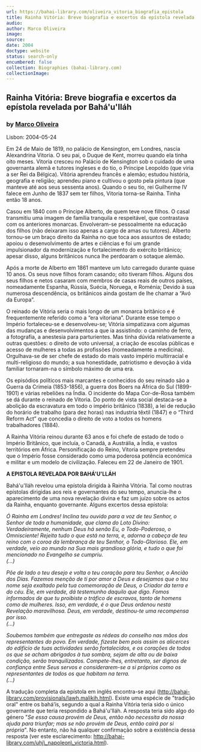 ```yaml
---
url: https://bahai-library.com/oliveira_vitoria_biografia_epistola
title: Rainha Vitória: Breve biografia e excertos da epístola revelada por Bahá'u'lláh
audio: 
author: Marco Oliveira
image: 
source: 
date: 2004
doctype: website
status: search-only
encumbered: false
collection: Biographies (bahai-library.com)
collectionImage: 
---
```



## Rainha Vitória: Breve biografia e excertos da epístola revelada por Bahá'u'lláh

### by [Marco Oliveira](https://bahai-library.com/author/Marco+Oliveira)

Lisbon: 2004-05-24


Em 24 de Maio de 1819, no palácio de Kensington, em Londres, nascia Alexandrina Vitoria. O seu pai, o Duque de Kent, morreu quando ela tinha oito meses. Vitoria cresceu no Palácio de Kensington sob o cuidado de uma governanta alemã e tutores ingleses e do tio, o Príncipe Leopoldo (que viria a ser Rei da Bélgica). Vitória aprendeu francês e alemão; estudou história, geografia e religião; aprendeu piano e cultivou o gosto pela pintura (que manteve até aos seus sessenta anos). Quando o seu tio, rei Guilherme IV falece em Junho de 1837 sem ter filhos, Vitoria torna-se Rainha. Tinha então 18 anos.  
  
Casou em 1840 com o Príncipe Alberto, de quem teve nove filhos. O casal transmitiu uma imagem de família tranquila e respeitável, que contrastava com os anteriores monarcas. Envolveram-se pessoalmente na educação dos filhos (não deixaram isso apenas a cargo de amas ou tutores). Alberto tornou-se um braço direito da Rainha no que toca aos assuntos de estado; apoiou o desenvolvimento de artes e ciências e foi um grande impulsionador da modernização e fortalecimento do exército britânico; apesar disso, alguns britânicos nunca lhe perdoaram o sotaque alemão.  
  
Após a morte de Alberto em 1861 manteve um luto carregado durante quase 10 anos. Os seus nove filhos foram casando; oito tiveram filhos. Alguns dos seus filhos e netos casaram com membros de casas reais de outros países, nomeadamente Espanha, Rússia, Suécia, Noruega, e Roménia; Devido à sua numerosa descendência, os britânicos ainda gostam de lhe chamar a “Avó da Europa”.  
  
O reinado de Vitória seria o mais longo de um monarca britânico e é frequentemente referido como a “era vitoriana”. Durante esse tempo o Império fortaleceu-se e desenvolveu-se; Vitória simpatizava com algumas das mudanças e desenvolvimentos a que ia assistindo: o caminho de ferro, a fotografia, a anestesia para parturientes. Mas tinha dúvida relativamente a outras questões: o direito de voto universal, a criação de escolas públicas e acesso de mulheres a todas as profissões (nomeadamente a medicina). Orgulhava-se de ser chefe de estado do mais vasto império multirracial e multi-religioso do mundo; a sua honestidade, patriotismo e devoção à vida familiar tornaram-na o símbolo máximo de uma era.  
  
Os episódios políticos mais marcantes e conhecidos do seu reinado são a Guerra da Crimeia (1853-1856), a guerra dos Boers na África do Sul (1899-1901) e várias rebeliões na Índia. O incidente do Mapa Cor-de-Rosa também se dá durante o reinado de Vitoria. Do ponto de vista social destaca-se a abolição da escravatura em todo o império britânico (1838), a lei de redução do horário de trabalho (para dez horas) nas industria têxtil (1847) e o “Third Reform Act” que concedia o direito de voto a todos os homens trabalhadores (1884).  
  
A Rainha Vitória reinou durante 63 anos e foi chefe de estado de todo o Império Britânico, que incluía, o Canadá, a Austrália, a Índia, e vastos territórios em África. Personificação do Reino, Vitoria sempre pretendeu que o Império fosse considerado como uma poderosa potência económica e militar e um modelo de civilização. Faleceu em 22 de Janeiro de 1901.  
  
**A EPISTOLA REVELADA POR BAHÁ'U'LLÁH**  
  
Bahá'u'lláh revelou uma epístola dirigida à Rainha Vitória. Tal como noutras epístolas dirigidas aos reis e governantes do seu tempo, anuncia-lhe o aparecimento de uma nova revelação divina e faz um juízo sobre os actos da Rainha, enquanto governante. Alguns excertos dessa epístola:  
  
_Ó Rainha em Londres! Inclina teu ouvido para a voz de teu Senhor, o Senhor de toda a humanidade, que clama do Loto Divino: Verdadeiramente, nenhum Deus há senão Eu, o Todo-Poderoso, o Omnisciente! Rejeita tudo o que está na terra, e, adorna a cabeça de teu reino com o coroa da lembrança de teu Senhor, o Todo-Glorioso. Ele, em verdade, veio ao mundo na Sua mais grandiosa glória, e tudo o que foi mencionado no Evangelho se cumpriu._  
_(...)_  
  
_Põe de lado o teu desejo e volta o teu coração para teu Senhor, o Ancião dos Dias. Fazemos menção de ti por amor a Deus e desejamos que o teu nome seja exaltado pela tua comemoração de Deus, o Criador da terra e do céu. Ele, em verdade, dá testemunho daquilo que digo. Fomos informados de que tu proibiste o tráfico de escravos, tanto de homens como de mulheres. Isso, em verdade, é o que Deus ordenou nesta Revelação maravilhosa. Deus, em verdade, destinou-te uma recompensa por isso._  
_(...)_  
  
_Soubemos também que entregaste as rédeas do conselho nas mãos dos representantes do povo. Em verdade, fizeste bem pois assim os alicerces do edifício de tuas actividades serão fortalecidos, e os corações de todos os que se acham abrigados à tua sombra, sejam de alta ou de baixa condição, serão tranquilizados. Compete-lhes, entretanto, ser dignos de confiança entre Seus servos e considerarem-se a si próprios como os representantes de todos os que habitam na terra._  
_(...)_  
  
A tradução completa da epístola em inglês encontra-se aqui (http://bahai-library.com/provisionals/lawh.malikih.html). Existe uma espécie de "tradição oral" entre os bahá’ís, segundo a qual a Rainha Vitória teria sido o único governante que teria respondido a Bahá'u'lláh. A resposta teria sido algo do género "_Se essa causa provém de Deus, então não necessita da nossa ajuda para triunfar; mas se não provém de Deus, então cairá por si própria_". No entanto, não há qualquer confirmação sobre a existência dessa resposta (ver este esclarecimento: http://bahai-library.com/uhj\_napoleon\_victoria.html).